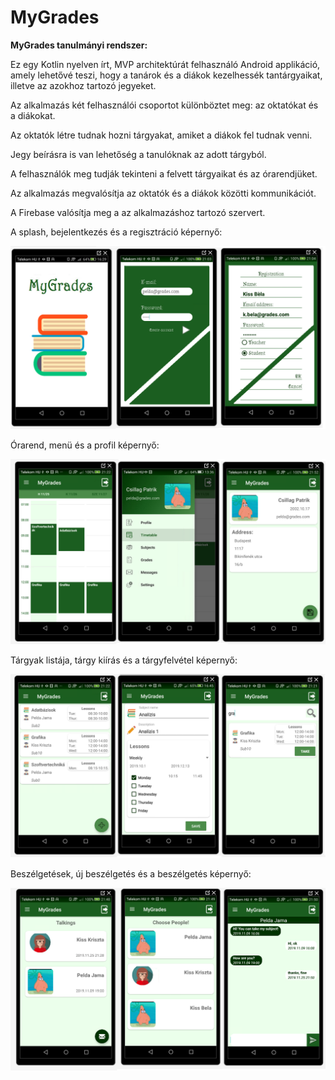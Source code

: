 # MyGrades
<b>MyGrades tanulmányi rendszer:</b>

Ez egy Kotlin nyelven írt, MVP architektúrát felhasználó Android applikáció,
amely lehetővé teszi, hogy a tanárok és a diákok kezelhessék tantárgyaikat, illetve az azokhoz tartozó jegyeket. 

Az alkalmazás két felhasználói csoportot különböztet meg: az oktatókat és a diákokat.

Az oktatók létre tudnak hozni tárgyakat, amiket a diákok fel tudnak venni. 

Jegy beírásra is van lehetőség a tanulóknak az adott tárgyból.

A felhasználók meg tudják tekinteni a felvett tárgyaikat és az órarendjüket. 

Az alkalmazás megvalósítja az oktatók és a diákok közötti kommunikációt.

A Firebase valósítja meg a az alkalmazáshoz tartozó szervert.


A splash, bejelentkezés és a regisztráció képernyő:

<img src="https://github.com/vikike9810/MyGrades/blob/master/login.PNG" width="700" class="center"/>

Órarend, menü és a profil képernyő:

<img src="https://github.com/vikike9810/MyGrades/blob/master/timetable.PNG" width="700"/>

Tárgyak listája, tárgy kiírás és a tárgyfelvétel képernyő:

<img src="https://github.com/vikike9810/MyGrades/blob/master/Subjects.PNG" width="700"/>

Beszélgetések, új beszélgetés és a beszélgetés képernyő:

<img src="https://github.com/vikike9810/MyGrades/blob/master/talkings.PNG" width="700" class="center"/>
